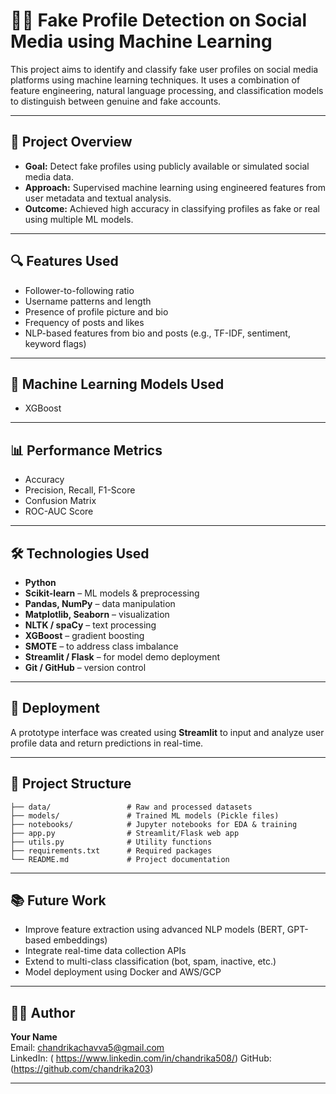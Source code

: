 # 🕵️‍♂️ Fake Profile Detection on Social Media using Machine Learning

This project aims to identify and classify fake user profiles on social media platforms using machine learning techniques. It uses a combination of feature engineering, natural language processing, and classification models to distinguish between genuine and fake accounts.

---

## 📌 Project Overview

- **Goal:** Detect fake profiles using publicly available or simulated social media data.
- **Approach:** Supervised machine learning using engineered features from user metadata and textual analysis.
- **Outcome:** Achieved high accuracy in classifying profiles as fake or real using multiple ML models.

---

## 🔍 Features Used

- Follower-to-following ratio  
- Username patterns and length  
- Presence of profile picture and bio  
- Frequency of posts and likes  
- NLP-based features from bio and posts (e.g., TF-IDF, sentiment, keyword flags)

---

## 🧠 Machine Learning Models Used

- XGBoost  

---

## 📊 Performance Metrics

- Accuracy  
- Precision, Recall, F1-Score  
- Confusion Matrix  
- ROC-AUC Score

---

## 🛠️ Technologies Used

- **Python**
- **Scikit-learn** – ML models & preprocessing  
- **Pandas, NumPy** – data manipulation  
- **Matplotlib, Seaborn** – visualization  
- **NLTK / spaCy** – text processing  
- **XGBoost** – gradient boosting  
- **SMOTE** – to address class imbalance  
- **Streamlit / Flask** – for model demo deployment  
- **Git / GitHub** – version control

---

## 🚀 Deployment

A prototype interface was created using **Streamlit** to input and analyze user profile data and return predictions in real-time.


---

## 📂 Project Structure

```
├── data/                 # Raw and processed datasets
├── models/               # Trained ML models (Pickle files)
├── notebooks/            # Jupyter notebooks for EDA & training
├── app.py                # Streamlit/Flask web app
├── utils.py              # Utility functions
├── requirements.txt      # Required packages
└── README.md             # Project documentation
```

---


## 📚 Future Work

- Improve feature extraction using advanced NLP models (BERT, GPT-based embeddings)
- Integrate real-time data collection APIs
- Extend to multi-class classification (bot, spam, inactive, etc.)
- Model deployment using Docker and AWS/GCP

---

## 👨‍💻 Author

**Your Name**  
Email: chandrikachavva5@gmail.com  
LinkedIn: ( https://www.linkedin.com/in/chandrika508/)
GitHub: (https://github.com/chandrika203)

---


